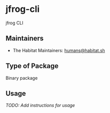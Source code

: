 # jfrog-cli

jfrog CLI

## Maintainers

* The Habitat Maintainers: <humans@habitat.sh>

## Type of Package

Binary package

## Usage

*TODO: Add instructions for usage*
